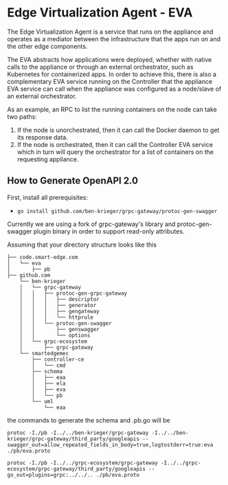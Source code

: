 # Edge Virtualization Agent - EVA

The Edge Virtualization Agent is a service that runs on the appliance and operates
as a mediator between the infrastructure that the apps run on and the other
edge components.

The EVA abstracts how applications were deployed, whether with native calls to
the appliance or through an external orchestrator, such as Kubernetes for
containerized apps. In order to achieve this, there is also a complementary EVA
service running on the Controller that the appliance EVA service can call when
the appliance was configured as a node/slave of an external orchestrator.

As an example, an RPC to list the running containers on the node can take two
paths:

1. If the node is unorchestrated, then it can call the Docker daemon to get its
   response data.
2. If the node is orchestrated, then it can call the Controller EVA service
   which in turn will query the orchestrator for a list of containers on the
   requesting appliance.

## How to Generate OpenAPI 2.0

First, install all prerequisites:

* `go install github.com/ben-krieger/grpc-gateway/protoc-gen-swagger`

Currently we are using a fork of grpc-gateway's library and protoc-gen-swagger
plugin binary in order to support read-only attributes.

Assuming that your directory structure looks like this

```
├── code.smart-edge.com
│   └── eva
│       ├── pb
├── github.com
    └── ben-krieger
    │   └── grpc-gateway
    │   │   ├── protoc-gen-grpc-gateway
    │   │   │   ├── descriptor
    │   │   │   ├── generator
    │   │   │   ├── gengateway
    │   │   │   └── httprule
    │   │   └── protoc-gen-swagger
    │   │       ├── genswagger
    │   │       └── options
    │   └── grpc-ecosystem
    │       ├── grpc-gateway
    └── smartedgemec
        ├── controller-ce
        │   └── cmd
        ├── schema
        │   ├── eaa
        │   ├── ela
        │   ├── eva
        │   └── pb
        └── uml
            └── eaa
```

the commands to generate the schema and .pb.go will be

```
protoc -I./pb -I../../ben-krieger/grpc-gateway -I../../ben-krieger/grpc-gateway/third_party/googleapis --swagger_out=allow_repeated_fields_in_body=true,logtostderr=true:eva ./pb/eva.proto

protoc -I./pb -I../../grpc-ecosystem/grpc-gateway -I../../grpc-ecosystem/grpc-gateway/third_party/googleapis --go_out=plugins=grpc:../../.. ./pb/eva.proto
```
